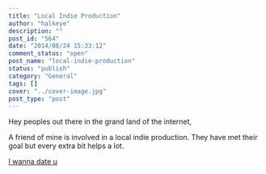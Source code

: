 ```yaml
---
title: "Local Indie Production"
author: "halkeye"
description: ""
post_id: "564"
date: "2014/08/24 15:33:12"
comment_status: "open"
post_name: "local-indie-production"
status: "publish"
category: "General"
tags: []
cover: "../cover-image.jpg"
post_type: "post"
---
```


Hey peoples out there in the grand land of the internet,

A friend of mine is involved in a local indie production. They have met their goal but every extra bit helps a lot.



[I wanna date u](https://www.indiegogo.com/projects/i-wanna-date-u-the-movie/x/219183#home)
